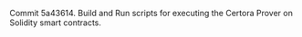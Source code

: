 Commit 5a43614.                    Build and Run scripts for executing the Certora Prover on Solidity smart contracts.